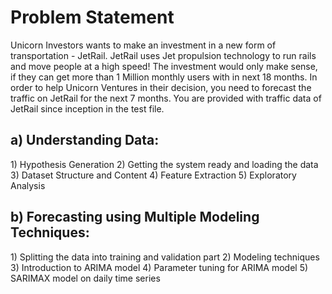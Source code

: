 <h1>Problem Statement</h1>
  
Unicorn Investors wants to make an investment in a new form of transportation - JetRail. JetRail uses Jet propulsion technology to run
rails and move people at a high speed! The investment would only make sense, if they can get more than 1 Million monthly users with in
next 18 months. In order to help Unicorn Ventures in their decision, you need to forecast the traffic on JetRail for the next 7 months.
You are provided with traffic data of JetRail since inception in the test file.


<h2> a) Understanding Data:</h2>
1) Hypothesis Generation
2) Getting the system ready and loading the data
3) Dataset Structure and Content
4) Feature Extraction
5) Exploratory Analysis

<h2>b) Forecasting using Multiple Modeling Techniques:</h2>
1) Splitting the data into training and validation part
2) Modeling techniques
3) Introduction to ARIMA model
4) Parameter tuning for ARIMA model
5) SARIMAX model on daily time series

